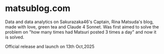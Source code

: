 # matsublog.com
Data and data analytics on Sakurazaka46's Captain, Rina Matsuda's blog, made with love, green tea and Claude 4 Sonnet. 
Was first aimed to solve the problem on "how many times had Matsuri posted 3 times a day" and now it is solved.

Official release and launch on 13th Oct,2025
